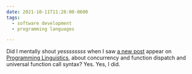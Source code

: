 ```yaml
---
date: 2021-10-11T11:28:00-0600
tags:
  - software development
  - programming languages

---
```


Did I mentally shout *yessssssss* when I saw [a new post][p] appear on [Programming Linguistics][pl], about concurrency and function dispatch and universal function call syntax? Yes. Yes, I did.

[p]: https://pling.jondgoodwin.com/post/dispatch-magic/
[pl]: https://pling.jondgoodwin.com
